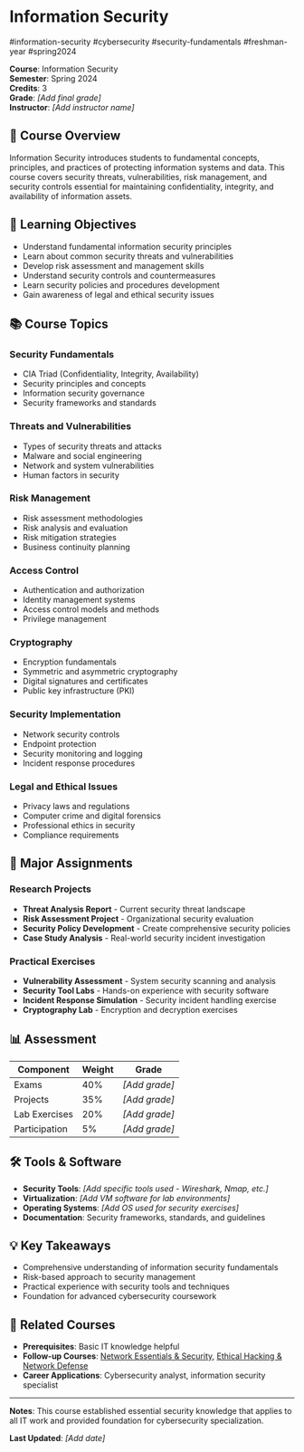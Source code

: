 # Information Security

#information-security #cybersecurity #security-fundamentals #freshman-year #spring2024

**Course**: Information Security  
**Semester**: Spring 2024  
**Credits**: 3  
**Grade**: _[Add final grade]_  
**Instructor**: _[Add instructor name]_

## 📖 Course Overview

Information Security introduces students to fundamental concepts, principles, and practices of protecting information systems and data. This course covers security threats, vulnerabilities, risk management, and security controls essential for maintaining confidentiality, integrity, and availability of information assets.

## 🎯 Learning Objectives

- Understand fundamental information security principles
- Learn about common security threats and vulnerabilities
- Develop risk assessment and management skills
- Understand security controls and countermeasures
- Learn security policies and procedures development
- Gain awareness of legal and ethical security issues

## 📚 Course Topics

### Security Fundamentals
- CIA Triad (Confidentiality, Integrity, Availability)
- Security principles and concepts
- Information security governance
- Security frameworks and standards

### Threats and Vulnerabilities
- Types of security threats and attacks
- Malware and social engineering
- Network and system vulnerabilities
- Human factors in security

### Risk Management
- Risk assessment methodologies
- Risk analysis and evaluation
- Risk mitigation strategies
- Business continuity planning

### Access Control
- Authentication and authorization
- Identity management systems
- Access control models and methods
- Privilege management

### Cryptography
- Encryption fundamentals
- Symmetric and asymmetric cryptography
- Digital signatures and certificates
- Public key infrastructure (PKI)

### Security Implementation
- Network security controls
- Endpoint protection
- Security monitoring and logging
- Incident response procedures

### Legal and Ethical Issues
- Privacy laws and regulations
- Computer crime and digital forensics
- Professional ethics in security
- Compliance requirements

## 📝 Major Assignments

### Research Projects
- **Threat Analysis Report** - Current security threat landscape
- **Risk Assessment Project** - Organizational security evaluation
- **Security Policy Development** - Create comprehensive security policies
- **Case Study Analysis** - Real-world security incident investigation

### Practical Exercises
- **Vulnerability Assessment** - System security scanning and analysis
- **Security Tool Labs** - Hands-on experience with security software
- **Incident Response Simulation** - Security incident handling exercise
- **Cryptography Lab** - Encryption and decryption exercises

## 📊 Assessment

| Component | Weight | Grade |
|-----------|--------|-------|
| Exams | 40% | _[Add grade]_ |
| Projects | 35% | _[Add grade]_ |
| Lab Exercises | 20% | _[Add grade]_ |
| Participation | 5% | _[Add grade]_ |

## 🛠️ Tools & Software

- **Security Tools**: _[Add specific tools used - Wireshark, Nmap, etc.]_
- **Virtualization**: _[Add VM software for lab environments]_
- **Operating Systems**: _[Add OS used for security exercises]_
- **Documentation**: Security frameworks, standards, and guidelines

## 💡 Key Takeaways

- Comprehensive understanding of information security fundamentals
- Risk-based approach to security management
- Practical experience with security tools and techniques
- Foundation for advanced cybersecurity coursework

## 🔗 Related Courses

- **Prerequisites**: Basic IT knowledge helpful
- **Follow-up Courses**: [Network Essentials & Security](../../sophomore-year/fall2024/Network-Essentials-Security.md), [Ethical Hacking & Network Defense](../../sophomore-year/spring2025/Ethical-Hacking.md)
- **Career Applications**: Cybersecurity analyst, information security specialist

---

**Notes**: This course established essential security knowledge that applies to all IT work and provided foundation for cybersecurity specialization.

**Last Updated**: _[Add date]_
